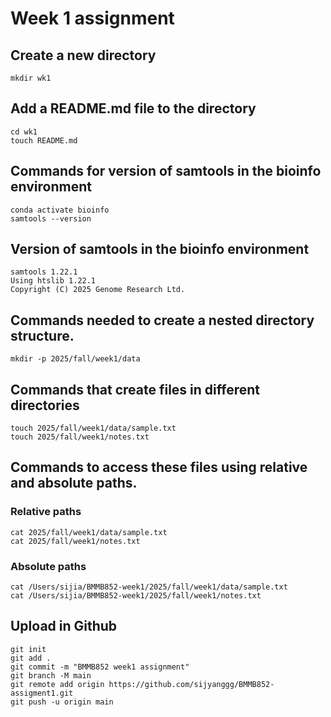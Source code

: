 # Week 1 assignment
## Create a new directory 
```
mkdir wk1
```
## Add a README.md file to the directory
```
cd wk1
touch README.md
```
## Commands for version of samtools in the bioinfo environment
```
conda activate bioinfo
samtools --version
```
## Version of samtools in the bioinfo environment
```
samtools 1.22.1
Using htslib 1.22.1
Copyright (C) 2025 Genome Research Ltd.
```
## Commands needed to create a nested directory structure.
```
mkdir -p 2025/fall/week1/data
```
## Commands that create files in different directories
```
touch 2025/fall/week1/data/sample.txt
touch 2025/fall/week1/notes.txt
```
## Commands to access these files using relative and absolute paths.
### Relative paths
```
cat 2025/fall/week1/data/sample.txt
cat 2025/fall/week1/notes.txt
```
### Absolute paths
```
cat /Users/sijia/BMMB852-week1/2025/fall/week1/data/sample.txt
cat /Users/sijia/BMMB852-week1/2025/fall/week1/notes.txt
```
## Upload in Github
```
git init
git add .
git commit -m "BMMB852 week1 assignment"
git branch -M main
git remote add origin https://github.com/sijyanggg/BMMB852-assigment1.git
git push -u origin main
```
